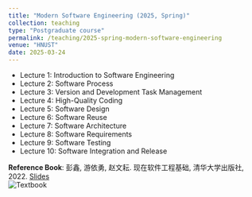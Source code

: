 ```yaml
---
title: "Modern Software Engineering (2025, Spring)"
collection: teaching
type: "Postgraduate course"
permalink: /teaching/2025-spring-modern-software-engineering
venue: "HNUST"
date: 2025-03-24
---
```

* Lecture 1: Introduction to Software Engineering
* Lecture 2: Software Process
* Lecture 3: Version and Development Task Management
* Lecture 4: High-Quality Coding
* Lecture 5: Software Design
* Lecture 6: Software Reuse
* Lecture 7: Software Architecture
* Lecture 8: Software Requirements
* Lecture 9: Software Testing
* Lecture 10: Software Integration and Release

 
**Reference Book**: 彭鑫, 游依勇, 赵文耘. 现在软件工程基础, 清华大学出版社, 2022. [Slides](https://pan.baidu.com/s/1B160_m-r57mrxvAOO3pCkA?)  
![Textbook](http://guoshengkang.github.io/files/2025-spring-advanced-software-engineering-教材封面.jpg)
